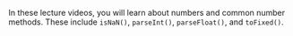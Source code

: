 In these lecture videos, you will learn about numbers and common number methods. These include `isNaN()`, `parseInt()`, `parseFloat()`, and `toFixed()`.